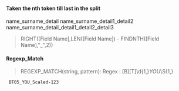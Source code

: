 


#### Taken the nth token till last in the split

 name_surname_detail
 name_surname_detail1_detail2
 name_surname_detail_detail1_detail2_detail3

  >  RIGHT([Field Name],LEN([Field Name]) - FINDNTH([Field Name],"_",2))
  
#### Regexp_Match

  >  REGEXP_MATCH(string, pattern):
  >   Regex : [B][T]\d{1,}_YOU_\S{1,}
    
     BT05_YOU_Scaled-123
